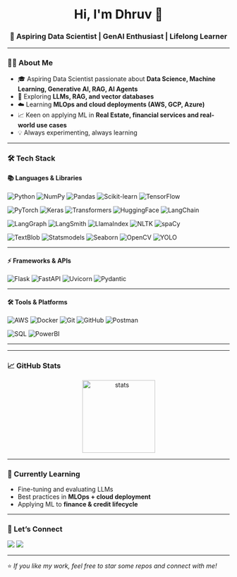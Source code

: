 <!-- Banner / Header -->
<h1 align="center">Hi, I'm Dhruv 👋</h1>
<h3 align="center">🚀 Aspiring Data Scientist | GenAI Enthusiast | Lifelong Learner</h3>

---

### 🧑‍💻 About Me
- 🎓 Aspiring Data Scientist passionate about **Data Science, Machine Learning, Generative AI, RAG, AI Agents**  
- 🤖 Exploring **LLMs, RAG, and vector databases**  
- ☁️ Learning **MLOps and cloud deployments (AWS, GCP, Azure)**  
- 📈 Keen on applying ML in **Real Estate, financial services and real-world use cases**  
- 💡 Always experimenting, always learning  

---

### 🛠️ Tech Stack  

#### 📚 Languages & Libraries  
![Python](https://img.shields.io/badge/-Python-3776AB?logo=python&logoColor=white) 
![NumPy](https://img.shields.io/badge/-NumPy-013243?logo=numpy&logoColor=white) 
![Pandas](https://img.shields.io/badge/-Pandas-150458?logo=pandas&logoColor=white) 
![Scikit-learn](https://img.shields.io/badge/-Scikit--Learn-F7931E?logo=scikitlearn&logoColor=white) 
![TensorFlow](https://img.shields.io/badge/-TensorFlow-FF6F00?logo=tensorflow&logoColor=white)  

![PyTorch](https://img.shields.io/badge/-PyTorch-EE4C2C?logo=pytorch&logoColor=white) 
![Keras](https://img.shields.io/badge/-Keras-D00000?logo=keras&logoColor=white) 
![Transformers](https://img.shields.io/badge/-Transformers-FF9E0F?logo=huggingface&logoColor=white) 
![HuggingFace](https://img.shields.io/badge/-HuggingFace-FFD21E?logo=huggingface&logoColor=black) 
![LangChain](https://img.shields.io/badge/-LangChain-00B16A?logo=chainlink&logoColor=white)  

![LangGraph](https://img.shields.io/badge/-LangGraph-4B9CD3?logo=graphql&logoColor=white) 
![LangSmith](https://img.shields.io/badge/-LangSmith-2E86C1?logo=chainlink&logoColor=white) 
![LlamaIndex](https://img.shields.io/badge/-LlamaIndex-FF6F00?logo=llama&logoColor=white) 
![NLTK](https://img.shields.io/badge/-NLTK-154360?logo=python&logoColor=white) 
![spaCy](https://img.shields.io/badge/-spaCy-09A3D5?logo=spacy&logoColor=white)  

![TextBlob](https://img.shields.io/badge/-TextBlob-6C3483?logo=python&logoColor=white) 
![Statsmodels](https://img.shields.io/badge/-Statsmodels-DC7633?logo=python&logoColor=white) 
![Seaborn](https://img.shields.io/badge/-Seaborn-009999?logo=python&logoColor=white) 
![OpenCV](https://img.shields.io/badge/-OpenCV-5C3EE8?logo=opencv&logoColor=white) 
![YOLO](https://img.shields.io/badge/-YOLO-00FFFF?logo=yolo&logoColor=black)  

---

#### ⚡ Frameworks & APIs  
![Flask](https://img.shields.io/badge/-Flask-000000?logo=flask&logoColor=white) 
![FastAPI](https://img.shields.io/badge/-FastAPI-009688?logo=fastapi&logoColor=white) 
![Uvicorn](https://img.shields.io/badge/-Uvicorn-4B8BBE?logo=python&logoColor=white) 
![Pydantic](https://img.shields.io/badge/-Pydantic-E92063?logo=pydantic&logoColor=white)  

---

#### 🛠️ Tools & Platforms  
![AWS](https://img.shields.io/badge/-AWS-232F3E?logo=amazonaws&logoColor=white) 
![Docker](https://img.shields.io/badge/-Docker-2496ED?logo=docker&logoColor=white) 
![Git](https://img.shields.io/badge/-Git-F05032?logo=git&logoColor=white) 
![GitHub](https://img.shields.io/badge/-GitHub-181717?logo=github&logoColor=white) 
![Postman](https://img.shields.io/badge/-Postman-FF6C37?logo=postman&logoColor=white)  

![SQL](https://img.shields.io/badge/-SQL-4479A1?logo=postgresql&logoColor=white) 
![PowerBI](https://img.shields.io/badge/-PowerBI-F2C811?logo=powerbi&logoColor=black) 



---


---

### 📈 GitHub Stats
<p align="center">
  <img src="https://github-readme-stats.vercel.app/api?username=dhruvj94&show_icons=true&theme=radical" alt="stats" height="165"/>
</p>

---

### 🌱 Currently Learning
- Fine-tuning and evaluating LLMs  
- Best practices in **MLOps + cloud deployment**  
- Applying ML to **finance & credit lifecycle**  

---

### 🤝 Let’s Connect
<p align="left">
<a href="https://www.linkedin.com/in/dhruv-joshii-77331377/" target="_blank"><img src="https://img.shields.io/badge/-LinkedIn-blue?logo=linkedin&logoColor=white"/></a>
<a href="mailto:dhruvj73@email.com"><img src="https://img.shields.io/badge/-Email-D14836?logo=gmail&logoColor=white"/></a>
</p>

---
⭐️ *If you like my work, feel free to star some repos and connect with me!*

